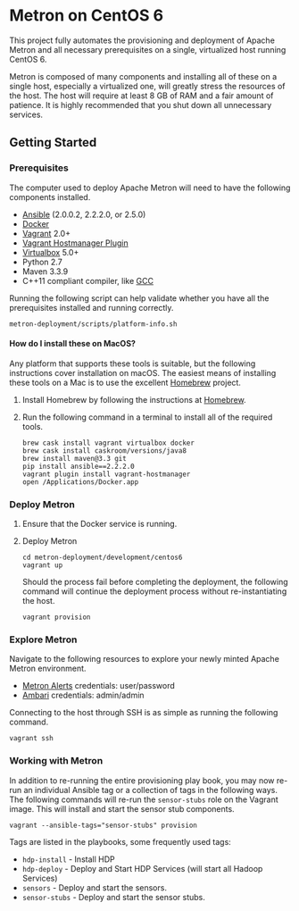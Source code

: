 <!--
Licensed to the Apache Software Foundation (ASF) under one
or more contributor license agreements.  See the NOTICE file
distributed with this work for additional information
regarding copyright ownership.  The ASF licenses this file
to you under the Apache License, Version 2.0 (the
"License"); you may not use this file except in compliance
with the License.  You may obtain a copy of the License at

    http://www.apache.org/licenses/LICENSE-2.0

Unless required by applicable law or agreed to in writing, software
distributed under the License is distributed on an "AS IS" BASIS,
WITHOUT WARRANTIES OR CONDITIONS OF ANY KIND, either express or implied.
See the License for the specific language governing permissions and
limitations under the License.
-->
Metron on CentOS 6
==================

This project fully automates the provisioning and deployment of Apache Metron and all necessary prerequisites on a single, virtualized host running CentOS 6.

Metron is composed of many components and installing all of these on a single host, especially a virtualized one, will greatly stress the resources of the host.   The host will require at least 8 GB of RAM and a fair amount of patience.  It is highly recommended that you shut down all unnecessary services.

Getting Started
---------------

### Prerequisites

The computer used to deploy Apache Metron will need to have the following components installed.

 - [Ansible](https://github.com/ansible/ansible) (2.0.0.2, 2.2.2.0, or 2.5.0)
 - [Docker](https://www.docker.com/community-edition)
 - [Vagrant](https://www.vagrantup.com) 2.0+
 - [Vagrant Hostmanager Plugin](https://github.com/devopsgroup-io/vagrant-hostmanager)
 - [Virtualbox](https://virtualbox.org) 5.0+
 - Python 2.7
 - Maven 3.3.9
 - C++11 compliant compiler, like [GCC](https://gcc.gnu.org/projects/cxx-status.html#cxx11)

Running the following script can help validate whether you have all the prerequisites installed and running correctly.

  ```
  metron-deployment/scripts/platform-info.sh
  ```

#### How do I install these on MacOS?

Any platform that supports these tools is suitable, but the following instructions cover installation on macOS.  The easiest means of installing these tools on a Mac is to use the excellent [Homebrew](http://brew.sh/) project.

1. Install Homebrew by following the instructions at [Homebrew](http://brew.sh/).

1. Run the following command in a terminal to install all of the required tools.

    ```
    brew cask install vagrant virtualbox docker
    brew cask install caskroom/versions/java8
    brew install maven@3.3 git
    pip install ansible==2.2.2.0
    vagrant plugin install vagrant-hostmanager
    open /Applications/Docker.app
    ```

### Deploy Metron

1. Ensure that the Docker service is running.

1. Deploy Metron

    ```
    cd metron-deployment/development/centos6
    vagrant up
    ```

    Should the process fail before completing the deployment, the following command will continue the deployment process without re-instantiating the host.

    ```
    vagrant provision
    ```

### Explore Metron

Navigate to the following resources to explore your newly minted Apache Metron environment.

* [Metron Alerts](http://node1:4201) credentials: user/password
* [Ambari](http://node1:8080) credentials: admin/admin

Connecting to the host through SSH is as simple as running the following command.
```
vagrant ssh
```

### Working with Metron

In addition to re-running the entire provisioning play book, you may now re-run an individual Ansible tag or a collection of tags in the following ways.  The following commands will re-run the `sensor-stubs` role on the Vagrant image. This will install and start the sensor stub components.

```
vagrant --ansible-tags="sensor-stubs" provision
```

Tags are listed in the playbooks, some frequently used tags:
+ `hdp-install` - Install HDP
+ `hdp-deploy` - Deploy and Start HDP Services (will start all Hadoop Services)
+ `sensors` - Deploy and start the sensors.
+ `sensor-stubs` - Deploy and start the sensor stubs.
